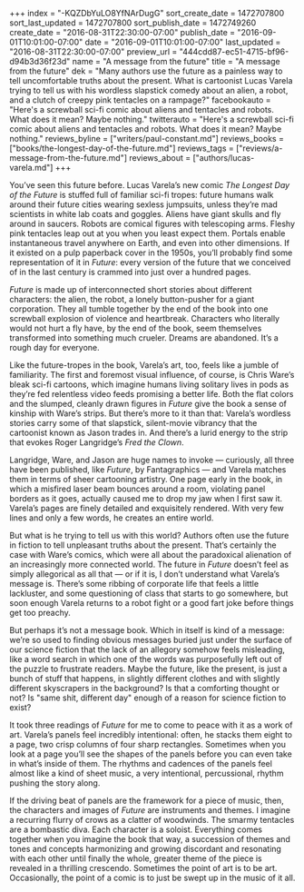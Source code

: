 +++
index = "-KQZDbYuLO8YfNArDugG"
sort_create_date = 1472707800
sort_last_updated = 1472707800
sort_publish_date = 1472749260
create_date = "2016-08-31T22:30:00-07:00"
publish_date = "2016-09-01T10:01:00-07:00"
date = "2016-09-01T10:01:00-07:00"
last_updated = "2016-08-31T22:30:00-07:00"
preview_url = "444cdd87-ec51-4715-bf96-d94b3d36f23d"
name = "A message from the future"
title = "A message from the future"
dek = "Many authors use the future as a painless way to tell uncomfortable truths about the present. What is cartoonist Lucas Varela trying to tell us with his wordless slapstick comedy about an alien, a robot, and a clutch of creepy pink tentacles on a rampage?"
facebookauto = "Here's a screwball sci-fi comic about aliens and tentacles and robots. What does it mean? Maybe nothing."
twitterauto = "Here's a screwball sci-fi comic about aliens and tentacles and robots. What does it mean? Maybe nothing."
reviews_byline = ["writers/paul-constant.md"]
reviews_books = ["books/the-longest-day-of-the-future.md"]
reviews_tags = ["reviews/a-message-from-the-future.md"]
reviews_about = ["authors/lucas-varela.md"]
+++

You’ve seen this future before. Lucas Varela’s new comic *The Longest Day of the Future* is stuffed full of familiar sci-fi tropes: future humans walk around their future cities wearing sexless jumpsuits, unless they’re mad scientists in white lab coats and goggles. Aliens have giant skulls and fly around in saucers. Robots are comical figures with telescoping arms. Fleshy pink tentacles leap out at you when you least expect them. Portals enable instantaneous travel anywhere on Earth, and even into other dimensions. If it existed on a pulp paperback cover in the 1950s, you’ll probably find some representation of it in *Future*: every version of the future that we conceived of in the last century is crammed into just over a hundred pages.

*Future* is made up of interconnected short stories about different characters: the alien, the robot, a lonely button-pusher for a giant corporation. They all tumble together by the end of the book into one screwball explosion of violence and heartbreak. Characters who literally would not hurt a fly have, by the end of the book, seem themselves transformed into something much crueler. Dreams are abandoned. It’s a rough day for everyone.

Like the future-tropes in the book, Varela’s art, too, feels like a jumble of familiarity. The first and foremost visual influence, of course, is Chris Ware’s bleak sci-fi cartoons, which imagine humans living solitary lives in pods as they’re fed relentless video feeds promising a better life. Both the flat colors and the slumped, cleanly drawn figures in *Future* give the book a sense of kinship with Ware’s strips. But there’s more to it than that: Varela’s wordless stories carry some of that slapstick, silent-movie vibrancy that the cartoonist known as Jason trades in. And there’s a lurid energy to the strip that evokes Roger Langridge’s *Fred the Clown*. 

Langridge, Ware, and Jason are huge names to invoke — curiously, all three have been published, like *Future*, by Fantagraphics — and Varela matches them in terms of sheer cartooning artistry. One page early in the book, in which a misfired laser beam bounces around a room, violating panel borders as it goes, actually caused me to drop my jaw when I first saw it. Varela’s pages are finely detailed and exquisitely rendered. With very few lines and only a few words, he creates an entire world.

But what is he trying to tell us with this world? Authors often use the future in fiction to tell unpleasant truths about the present. That’s certainly the case with Ware’s comics, which were all about the paradoxical alienation of an increasingly more connected world. The future in *Future* doesn’t feel as simply allegorical as all that — or if it is, I don’t understand what Varela’s message is. There’s some ribbing of corporate life that feels a little lackluster, and some questioning of class that starts to go somewhere, but soon enough Varela returns to a robot fight or a good fart joke before things get too preachy.

But perhaps it’s not a message book. Which in itself is kind of a message: we’re so used to finding obvious messages buried just under the surface of our science fiction that the lack of an allegory somehow feels misleading, like a word search in which one of the words was purposefully left out of the puzzle to frustrate readers. Maybe the future, like the present, is just a bunch of stuff that happens, in slightly different clothes and with slightly different skyscrapers in the background? Is that a comforting thought or not? Is "same shit, different day" enough of a reason for science fiction to exist?

It took three readings of *Future* for me to come to peace with it as a work of art. Varela’s panels feel incredibly intentional: often, he stacks them eight to a page, two crisp columns of four sharp rectangles. Sometimes when you look at a page you’ll see the shapes of the panels before you can even take in what’s inside of them. The rhythms and cadences of the panels feel almost like a kind of sheet music, a very intentional, percussional, rhythm pushing the story along.

If the driving beat of panels are the framework for a piece of music, then, the characters and images of *Future* are instruments and themes. I imagine a recurring flurry of crows as a clatter of woodwinds. The smarmy tentacles are a bombastic diva. Each character is a soloist. Everything comes together when you imagine the book that way, a succession of themes and tones and concepts harmonizing and growing discordant and resonating with each other until finally the whole, greater theme of the piece is revealed in a thrilling crescendo. Sometimes the point of art is to be art. Occasionally, the point of a comic is to just be swept up in the music of it all.
